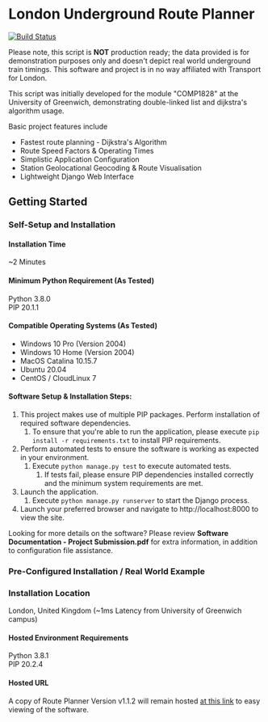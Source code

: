 # London Underground Route Planner

[![Build Status](https://travis-ci.com/metallicgloss/London-Underground-Route-Planner.svg?branch=main)](https://travis-ci.com/metallicgloss/London-Underground-Route-Planner)

Please note, this script is **NOT** production ready; the data provided is for demonstration purposes only and doesn't depict real world underground train timings. This software and project is in no way affiliated with Transport for London.  

This script was initially developed for the module "COMP1828" at the University of Greenwich, demonstrating double-linked list and dijkstra's algorithm usage.

Basic project features include
- Fastest route planning - Dijkstra's Algorithm
- Route Speed Factors & Operating Times
- Simplistic Application Configuration
- Station Geolocational Geocoding & Route Visualisation
- Lightweight Django Web Interface

## Getting Started
### Self-Setup and Installation
#### Installation Time
~2 Minutes

#### Minimum Python Requirement (As Tested)
Python 3.8.0  
PIP 20.1.1

#### Compatible Operating Systems (As Tested)
- Windows 10 Pro (Version 2004)
- Windows 10 Home (Version 2004)
- MacOS Catalina 10.15.7
- Ubuntu 20.04
- CentOS / CloudLinux 7

#### Software Setup & Installation Steps:
1. This project makes use of multiple PIP packages. Perform installation of required software dependencies.
    1. To ensure that you're able to run the application, please execute `pip install -r requirements.txt` to install PIP requirements.
1. Perform automated tests to ensure the software is working as expected in your environment.
    1. Execute `python manage.py test` to execute automated tests.
        1. If tests fail, please ensure PIP dependencies installed correctly and the minimum system requirements are met.
1. Launch the application.
    1. Execute `python manage.py runserver` to start the Django process.
1. Launch your preferred browser and navigate to http://localhost:8000 to view the site.

Looking for more details on the software? Please review **Software Documentation - Project Submission.pdf** for extra information, in addition to configuration file assistance.

### Pre-Configured Installation / Real World Example
### Installation Location
London, United Kingdom (~1ms Latency from University of Greenwich campus)

#### Hosted Environment Requirements
Python 3.8.1  
PIP 20.2.4 

#### Hosted URL
A copy of Route Planner Version v1.1.2 will remain hosted [at this link](https://comp1828.universitycourse.work/)  to easy viewing of the software.

